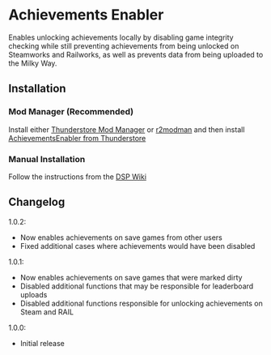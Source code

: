 # Achievements Enabler

Enables unlocking achievements locally by disabling game integrity checking while still preventing achievements from being unlocked on Steamworks and Railworks, as well as prevents data from being uploaded to the Milky Way.

## Installation

### Mod Manager (Recommended)

Install either [Thunderstore Mod Manager](https://www.overwolf.com/app/Thunderstore-Thunderstore_Mod_Manager) or [r2modman](https://dsp.thunderstore.io/package/ebkr/r2modman/) and then install [AchievementsEnabler from Thunderstore](https://dsp.thunderstore.io/package/PhantomGamers/AchievementsEnabler/)

### Manual Installation

Follow the instructions from the [DSP Wiki](https://dsp-wiki.com/Modding:Getting_Started)

## Changelog

1.0.2:

- Now enables achievements on save games from other users
- Fixed additional cases where achievements would have been disabled

1.0.1:

- Now enables achievements on save games that were marked dirty
- Disabled additional functions that may be responsible for leaderboard uploads
- Disabled additional functions responsible for unlocking achievements on Steam and RAIL

1.0.0:

- Initial release
